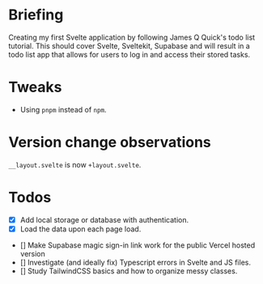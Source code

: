 # Briefing

Creating my first Svelte application by following James Q Quick's todo list tutorial. This should cover Svelte, Sveltekit, Supabase and will result in a todo list app that allows for users to log in and access their stored tasks.

# Tweaks

-   Using `pnpm` instead of `npm`.

# Version change observations

`__layout.svelte` is now `+layout.svelte`.

# Todos

-   [X] Add local storage or database with authentication.
-   [X] Load the data upon each page load.
-   [] Make Supabase magic sign-in link work for the public Vercel hosted version
-   [] Investigate (and ideally fix) Typescript errors in Svelte and JS files.
-   [] Study TailwindCSS basics and how to organize messy classes.
